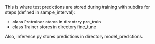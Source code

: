 This is where test predictions are stored during training with subdirs for steps (defined in sample_interval):     
- class Pretrainer stores in directory pre_train
- class Trainer stores in directory fine_tune

Also, inference.py stores predictions in directory model_predictions.